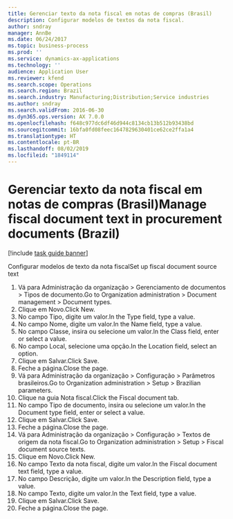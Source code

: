 ```yaml
---
title: Gerenciar texto da nota fiscal em notas de compras (Brasil)
description: Configurar modelos de textos da nota fiscal.
author: sndray
manager: AnnBe
ms.date: 06/24/2017
ms.topic: business-process
ms.prod: ''
ms.service: dynamics-ax-applications
ms.technology: ''
audience: Application User
ms.reviewer: kfend
ms.search.scope: Operations
ms.search.region: Brazil
ms.search.industry: Manufacturing;Distribution;Service industries
ms.author: sndray
ms.search.validFrom: 2016-06-30
ms.dyn365.ops.version: AX 7.0.0
ms.openlocfilehash: f648c977dc6df46d944c8134cb13b512b93438bd
ms.sourcegitcommit: 16bfa0fd08feec1647829630401ce62ce2ffa1a4
ms.translationtype: HT
ms.contentlocale: pt-BR
ms.lasthandoff: 08/02/2019
ms.locfileid: "1849114"
---
```

# <a name="manage-fiscal-document-text-in-procurement-documents-brazil"></a><span data-ttu-id="f40bc-103">Gerenciar texto da nota fiscal em notas de compras (Brasil)</span><span class="sxs-lookup"><span data-stu-id="f40bc-103">Manage fiscal document text in procurement documents (Brazil)</span></span>

[!include [task guide banner](../../includes/task-guide-banner.md)]

<span data-ttu-id="f40bc-104">Configurar modelos de texto da nota fiscal</span><span class="sxs-lookup"><span data-stu-id="f40bc-104">Set up fiscal document source text</span></span>

1. <span data-ttu-id="f40bc-105">Vá para Administração da organização > Gerenciamento de documentos > Tipos de documento.</span><span class="sxs-lookup"><span data-stu-id="f40bc-105">Go to Organization administration > Document management > Document types.</span></span>
2. <span data-ttu-id="f40bc-106">Clique em Novo.</span><span class="sxs-lookup"><span data-stu-id="f40bc-106">Click New.</span></span>
3. <span data-ttu-id="f40bc-107">No campo Tipo, digite um valor.</span><span class="sxs-lookup"><span data-stu-id="f40bc-107">In the Type field, type a value.</span></span>
4. <span data-ttu-id="f40bc-108">No campo Nome, digite um valor.</span><span class="sxs-lookup"><span data-stu-id="f40bc-108">In the Name field, type a value.</span></span>
5. <span data-ttu-id="f40bc-109">No campo Classe, insira ou selecione um valor.</span><span class="sxs-lookup"><span data-stu-id="f40bc-109">In the Class field, enter or select a value.</span></span>
6. <span data-ttu-id="f40bc-110">No campo Local, selecione uma opção.</span><span class="sxs-lookup"><span data-stu-id="f40bc-110">In the Location field, select an option.</span></span>
7. <span data-ttu-id="f40bc-111">Clique em Salvar.</span><span class="sxs-lookup"><span data-stu-id="f40bc-111">Click Save.</span></span>
8. <span data-ttu-id="f40bc-112">Feche a página.</span><span class="sxs-lookup"><span data-stu-id="f40bc-112">Close the page.</span></span>
9. <span data-ttu-id="f40bc-113">Vá para Administração da organização > Configuração > Parâmetros brasileiros.</span><span class="sxs-lookup"><span data-stu-id="f40bc-113">Go to Organization administration > Setup > Brazilian parameters.</span></span>
10. <span data-ttu-id="f40bc-114">Clique na guia Nota fiscal.</span><span class="sxs-lookup"><span data-stu-id="f40bc-114">Click the Fiscal document tab.</span></span>
11. <span data-ttu-id="f40bc-115">No campo Tipo de documento, insira ou selecione um valor.</span><span class="sxs-lookup"><span data-stu-id="f40bc-115">In the Document type field, enter or select a value.</span></span>
12. <span data-ttu-id="f40bc-116">Clique em Salvar.</span><span class="sxs-lookup"><span data-stu-id="f40bc-116">Click Save.</span></span>
13. <span data-ttu-id="f40bc-117">Feche a página.</span><span class="sxs-lookup"><span data-stu-id="f40bc-117">Close the page.</span></span>
14. <span data-ttu-id="f40bc-118">Vá para Administração da organização > Configuração > Textos de origem da nota fiscal.</span><span class="sxs-lookup"><span data-stu-id="f40bc-118">Go to Organization administration > Setup > Fiscal document source texts.</span></span>
15. <span data-ttu-id="f40bc-119">Clique em Novo.</span><span class="sxs-lookup"><span data-stu-id="f40bc-119">Click New.</span></span>
16. <span data-ttu-id="f40bc-120">No campo Texto da nota fiscal, digite um valor.</span><span class="sxs-lookup"><span data-stu-id="f40bc-120">In the Fiscal document text field, type a value.</span></span>
17. <span data-ttu-id="f40bc-121">No campo Descrição, digite um valor.</span><span class="sxs-lookup"><span data-stu-id="f40bc-121">In the Description field, type a value.</span></span>
18. <span data-ttu-id="f40bc-122">No campo Texto, digite um valor.</span><span class="sxs-lookup"><span data-stu-id="f40bc-122">In the Text field, type a value.</span></span>
19. <span data-ttu-id="f40bc-123">Clique em Salvar.</span><span class="sxs-lookup"><span data-stu-id="f40bc-123">Click Save.</span></span>
20. <span data-ttu-id="f40bc-124">Feche a página.</span><span class="sxs-lookup"><span data-stu-id="f40bc-124">Close the page.</span></span>

